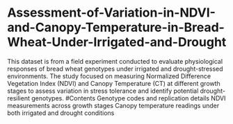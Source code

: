# Assessment-of-Variation-in-NDVI-and-Canopy-Temperature-in-Bread-Wheat-Under-Irrigated-and-Drought
This dataset is from a field experiment conducted to evaluate physiological responses of bread wheat genotypes under irrigated and drought-stressed environments. The study focused on measuring Normalized Difference Vegetation Index (NDVI) and Canopy Temperature (CT) at different growth stages to assess variation in stress tolerance and identify potential drought-resilient genotypes.
#Contents
Genotype codes and replication details
NDVI measurements across growth stages
Canopy temperature readings under both irrigated and drought conditions
